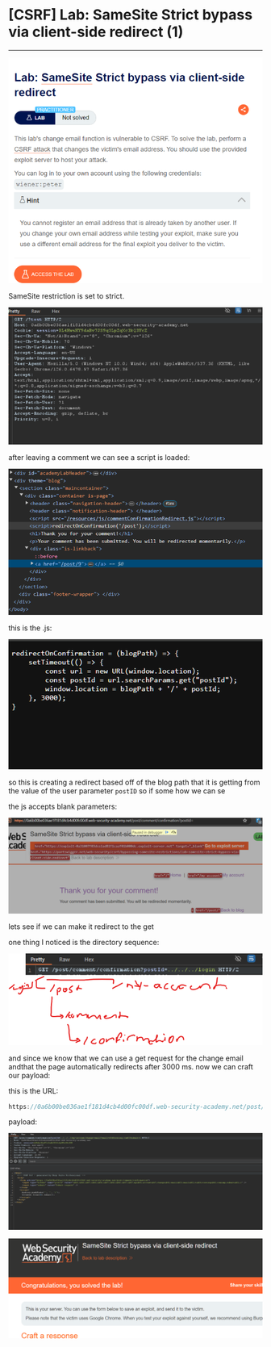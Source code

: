 # [CSRF] Lab: SameSite Strict bypass via client-side redirect (1)

---

![Untitled](%5BCSRF%5D%20Lab%20SameSite%20Strict%20bypass%20via%20client-side%20%2055dc40848b6947bfac81442dd7cbd419/Untitled.png)

SameSite restriction is set to strict. 

![Untitled](%5BCSRF%5D%20Lab%20SameSite%20Strict%20bypass%20via%20client-side%20%2055dc40848b6947bfac81442dd7cbd419/Untitled%201.png)

after leaving a comment we can see a script is loaded: 

![Untitled](%5BCSRF%5D%20Lab%20SameSite%20Strict%20bypass%20via%20client-side%20%2055dc40848b6947bfac81442dd7cbd419/Untitled%202.png)

this is the .js: 

![Untitled](%5BCSRF%5D%20Lab%20SameSite%20Strict%20bypass%20via%20client-side%20%2055dc40848b6947bfac81442dd7cbd419/Untitled%203.png)

so this is creating a redirect based off of the blog path that it is getting from the value of the user parameter `postID`  so if some how we can se

the js accepts blank parameters: 

![Untitled](%5BCSRF%5D%20Lab%20SameSite%20Strict%20bypass%20via%20client-side%20%2055dc40848b6947bfac81442dd7cbd419/Untitled%204.png)

lets see if we can make it redirect to the get 

one thing I noticed is the directory sequence: 

![Untitled](%5BCSRF%5D%20Lab%20SameSite%20Strict%20bypass%20via%20client-side%20%2055dc40848b6947bfac81442dd7cbd419/Untitled%205.png)

and since we know that we can use a get request for the change email andthat the page automatically redirects after 3000 ms. now we can craft our payload: 

this is the URL: 

```jsx
https://0a6b00be036ae1f181d4cb4d00fc00df.web-security-academy.net/post/comment/confirmation?postId=../../..//my-account/change-email?email=t%40testing.com%26submit=1
```

payload: 

![Untitled](%5BCSRF%5D%20Lab%20SameSite%20Strict%20bypass%20via%20client-side%20%2055dc40848b6947bfac81442dd7cbd419/Untitled%206.png)

![Untitled](%5BCSRF%5D%20Lab%20SameSite%20Strict%20bypass%20via%20client-side%20%2055dc40848b6947bfac81442dd7cbd419/Untitled%207.png)